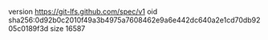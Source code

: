 version https://git-lfs.github.com/spec/v1
oid sha256:0d92b0c2010f49a3b4975a7608462e9a6e442dc640a2e1cd70db9205c0189f3d
size 16587
